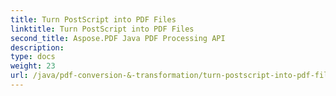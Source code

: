 ```yaml
---
title: Turn PostScript into PDF Files
linktitle: Turn PostScript into PDF Files
second_title: Aspose.PDF Java PDF Processing API
description: 
type: docs
weight: 23
url: /java/pdf-conversion-&-transformation/turn-postscript-into-pdf-files/
---
```

